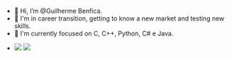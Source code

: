 - 👋 Hi, I’m @Guilherme Benfica.
- 👀 I'm in career transition, getting to know a new market and testing new skills.
- 🌱  I'm currently focused on  C, C++, Python, C# e Java.


<div>
  
- <a href="https://www.linkedin.com/in/guilherme-benfica" target="_blank"><img src="https://img.shields.io/badge/-LinkedIn-%230077B5?style=for-the-badge&logo=linkedin&logoColor=white" target="_blank"></a> 
  <a href = "mailto:guilhermee.benfica@gmail.com"><img src="https://img.shields.io/badge/-Gmail-%23333?style=for-the-badge&logo=gmail&logoColor=white" target="_blank"></a>
  
  
</div>
